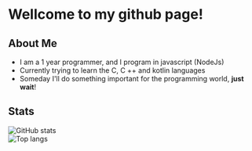 <h1>Wellcome to my github page!</h1>

## About Me
- I am a 1 year programmer, and I program in javascript (NodeJs)
- Currently trying to learn the C, C ++ and kotlin languages
- Someday I'll do something important for the programming world, **just wait**!

## Stats
![GitHub stats](https://github-readme-stats.vercel.app/api?username=link33d&show_icons=true&title_color=9745f5&text_color=ffffff&icon_color=9f4bff&hide_border=true)<br>
![Top langs](https://github-readme-stats.vercel.app/api/top-langs/?username=link33d&langs_count=10&title_color=9745f5&text_color=ffffff&icon_color=9f4bff&hide_border=true)
